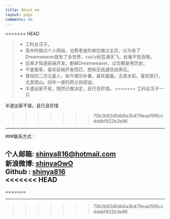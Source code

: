 ```yaml
---
title: About me
layout: page
comments: no
---
```


<<<<<<< HEAD
> * 工科女汉子。
> * 高中时做过个人网站，也帮老爸的单位做过主页，以为有了Dreamweaver就有了全世界，`table`标签满天飞，丝毫不觉丑陋。
> * 后来才知道前端开发，删掉Dreamweaver，过去都是黑历史。
> * 不是极客，喜欢前端开发而已，想和无线通信说再见。
> * 曾经的二次元星人，如今偶尔补番，喜欢画画，尤其水彩。喜欢旅行，尤其爬山。四年一度的荷兰伪球迷。 
> * 半道出家不易，既然已做决定，且行且珍惜。
=======
工科女汉子一只

半道出家不易，且行且珍惜
>>>>>>> 70b2b92d0db6a3b479eaa15f6ccdddbf922b3e96

----

###联系方式：        

个人邮箱: <a href="mailto:shinya816@hotmail.com"> shinya816@hotmail.com</a>  
新浪微博: <a href="http://weibo.com/tangyu7" target="_blank">shinyaOwO</a>  
Github : <a href="https://github.com/shinya816" target="_blank">shinya816</a>  
<<<<<<< HEAD
----
=======

----


>>>>>>> 70b2b92d0db6a3b479eaa15f6ccdddbf922b3e96
